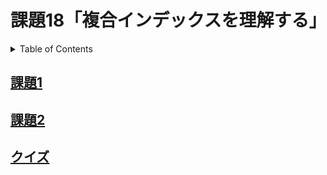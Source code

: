 # 課題18「複合インデックスを理解する」

<!-- START doctoc generated TOC please keep comment here to allow auto update -->
<!-- DON'T EDIT THIS SECTION, INSTEAD RE-RUN doctoc TO UPDATE -->
<details>
<summary>Table of Contents</summary>

- [課題1](#%E8%AA%B2%E9%A1%8C1)
- [課題2](#%E8%AA%B2%E9%A1%8C2)
- [クイズ](#%E3%82%AF%E3%82%A4%E3%82%BA)

</details>
<!-- END doctoc generated TOC please keep comment here to allow auto update -->

## [課題1](./task_1)

## [課題2](./task_2)

## [クイズ](./task_3)
